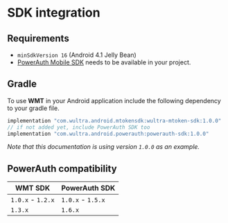 # SDK integration

## Requirements

- `minSdkVersion 16` (Android 4.1 Jelly Bean)
- [PowerAuth Mobile SDK](https://github.com/wultra/powerauth-mobile-sdk) needs to be available in your project.

## Gradle

To use __WMT__ in your Android application include the following dependency to your gradle file.

```groovy
implementation "com.wultra.android.mtokensdk:wultra-mtoken-sdk:1.0.0"
// if not added yet, include PowerAuth SDK too
implementation "com.wultra.android.powerauth:powerauth-sdk:1.0.0"
```

_Note that this documentation is using version `1.0.0` as an example._

## PowerAuth compatibility

| WMT SDK | PowerAuth SDK |  
|---|---|
| `1.0.x` - `1.2.x` | `1.0.x` - `1.5.x` |
| `1.3.x` | `1.6.x` |
